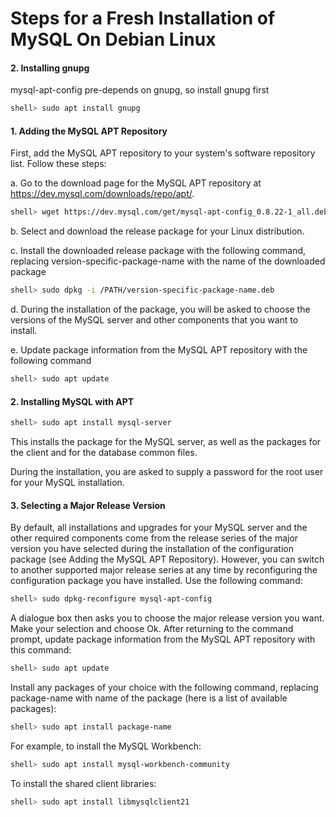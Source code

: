 # Steps for a Fresh Installation of MySQL On Debian Linux

#### 2. Installing gnupg

mysql-apt-config pre-depends on gnupg, so install gnupg first

```bash
shell> sudo apt install gnupg
```

#### 1. Adding the MySQL APT Repository

 First, add the MySQL APT repository to your system's software repository list. Follow these steps:

a. Go to the download page for the MySQL APT repository at https://dev.mysql.com/downloads/repo/apt/.

```bash
shell> wget https://dev.mysql.com/get/mysql-apt-config_0.8.22-1_all.deb
```

b. Select and download the release package for your Linux distribution.

c. Install the downloaded release package with the following command, replacing version-specific-package-name with the name of the downloaded package

```bash
shell> sudo dpkg -i /PATH/version-specific-package-name.deb
```

d. During the installation of the package, you will be asked to choose the versions of the MySQL server and other components  that you want to install.

e. Update package information from the MySQL APT repository with the following command

```bash
shell> sudo apt update
```

#### 2. Installing MySQL with APT

```bash
shell> sudo apt install mysql-server
```

This installs the package for the MySQL server, as well as the packages for the client and for the database common files.

During the installation, you are asked to supply a password for the root user for your MySQL installation.

#### 3. Selecting a Major Release Version

By default, all installations and upgrades for your MySQL server and the other required components come from the release series of the major version you have selected during the installation of the configuration package (see Adding the MySQL APT Repository). However, you can switch to another supported major release series at any time by reconfiguring the configuration package you have installed. Use the following command:

```bash
shell> sudo dpkg-reconfigure mysql-apt-config
```

A dialogue box then asks you to choose the major release version you want. Make your selection and choose Ok. After returning to the command prompt, update package information from the MySQL APT repository with this command:

```bash
shell> sudo apt update
```

Install any packages of your choice with the following command, replacing package-name with name of the package (here is a list of available packages):

```bash
shell> sudo apt install package-name
```

For example, to install the MySQL Workbench:

```bash
shell> sudo apt install mysql-workbench-community
```

To install the shared client libraries:

```bash
shell> sudo apt install libmysqlclient21
```

